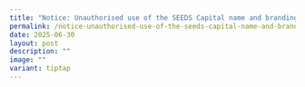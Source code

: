 ```yaml
---
title: "Notice: Unauthorised use of the SEEDS Capital name and branding"
permalink: /notice-unauthorised-use-of-the-seeds-capital-name-and-branding/
date: 2025-06-30
layout: post
description: ""
image: ""
variant: tiptap
---
```

